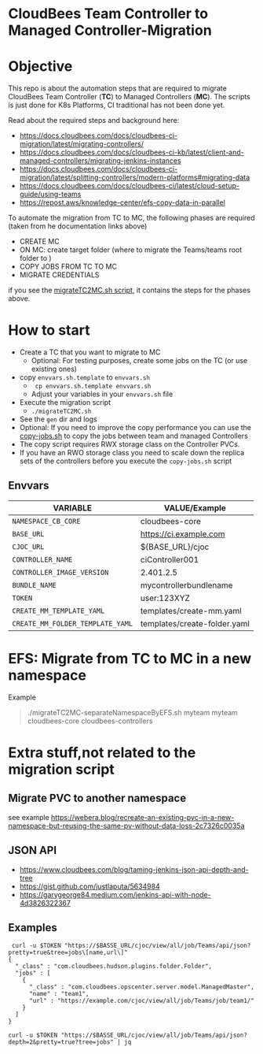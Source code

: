 # CloudBees Team Controller to Managed Controller-Migration

# Objective

This repo is about the automation steps that are required to migrate CloudBees Team Controller (**TC**) to Managed Controllers (**MC**).
The scripts is just done for K8s Platforms, CI traditional has not been done yet. 

Read about the required steps and background here:

* https://docs.cloudbees.com/docs/cloudbees-ci-migration/latest/migrating-controllers/ 
* https://docs.cloudbees.com/docs/cloudbees-ci-kb/latest/client-and-managed-controllers/migrating-jenkins-instances 
* https://docs.cloudbees.com/docs/cloudbees-ci-migration/latest/splitting-controllers/modern-platforms#migrating-data
* https://docs.cloudbees.com/docs/cloudbees-ci/latest/cloud-setup-guide/using-teams 
* https://repost.aws/knowledge-center/efs-copy-data-in-parallel

To automate the migration from TC to MC, the following phases are required (taken from he documentation links above) 

* CREATE MC
* ON MC: create target folder (where to migrate the Teams/teams root folder to )
* COPY JOBS FROM TC TO MC 
* MIGRATE CREDENTIALS

if you see the [migrateTC2MC.sh script](./migrateTC2MC-simple.sh), it contains the steps for the phases above.

# How to start

* Create a TC that you want to migrate to MC
  * Optional: For testing purposes, create some jobs on the TC (or use existing ones)
* copy `envvars.sh.template`  to `envvars.sh`
  * ``` cp envvars.sh.template envvars.sh```
  * Adjust your variables in your `envvars.sh` file
* Execute the migration script
  * ```./migrateTC2MC.sh ```
* See the `gen` dir and logs
* Optional: If you need to improve the copy performance you can use the [copy-jobs.sh](./copy-jobs.sh) to copy the jobs between team and managed Controllers
 * The copy script requires RWX storage class on the Controller PVCs.
 * If you have an RWO storage class you need to scale down the replica sets of the controllers before you execute the `copy-jobs.sh` script

## Envvars

| VARIABLE                         | VALUE/Example                | 
|----------------------------------|------------------------------| 
| `NAMESPACE_CB_CORE`              | cloudbees-core               | 
| `BASE_URL`                       | https://ci.example.com       | 
| `CJOC_URL`                       | ${BASE_URL}/cjoc             | 
| `CONTROLLER_NAME`                | ciController001              | 
| `CONTROLLER_IMAGE_VERSION`       | 2.401.2.5                    | 
| `BUNDLE_NAME`                    | mycontrollerbundlename       |
| `TOKEN`                          | user:123XYZ                  | 
| `CREATE_MM_TEMPLATE_YAML`        | templates/create-mm.yaml     | 
| `CREATE_MM_FOLDER_TEMPLATE_YAML` | templates/create-folder.yaml | 

# EFS: Migrate from TC to MC in a new namespace

Example
> ./migrateTC2MC-separateNamespaceByEFS.sh  myteam myteam cloudbees-core cloudbees-controllers


# Extra stuff,not related to the migration script

## Migrate PVC to another namespace

see example https://webera.blog/recreate-an-existing-pvc-in-a-new-namespace-but-reusing-the-same-pv-without-data-loss-2c7326c0035a 

## JSON API 
* https://www.cloudbees.com/blog/taming-jenkins-json-api-depth-and-tree
* https://gist.github.com/justlaputa/5634984
* https://garygeorge84.medium.com/jenkins-api-with-node-4d3826322367

## Examples

```
 curl -u $TOKEN "https://$BASSE_URL/cjoc/view/all/job/Teams/api/json?pretty=true&tree=jobs\[name,url\]"
{
  "_class" : "com.cloudbees.hudson.plugins.folder.Folder",
  "jobs" : [
    {
      "_class" : "com.cloudbees.opscenter.server.model.ManagedMaster",
      "name" : "team1",
      "url" : "https://example.com/cjoc/view/all/job/Teams/job/team1/"
    }
  ]
}
```

````
curl -u $TOKEN "https://$BASSE_URL/cjoc/view/all/job/Teams/api/json?depth=2&pretty=true?tree=jobs" | jq
````

